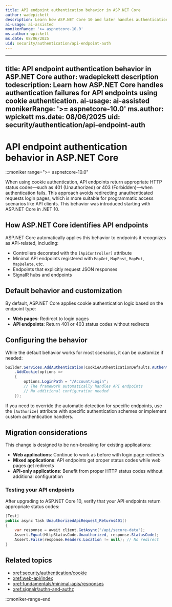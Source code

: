 ```yaml
---
title: API endpoint authentication behavior in ASP.NET Core
author: wadepickett
description: Learn how ASP.NET Core 10 and later handles authentication failures for API endpoints using cookie authentication.
ai-usage: ai-assisted
monikerRange: '>= aspnetcore-10.0'
ms.author: wpickett
ms.date: 08/06/2025
uid: security/authentication/api-endpoint-auth
---
```


---
title: API endpoint authentication behavior in ASP.NET Core
author: wadepickett
description todescription: Learn how ASP.NET Core handles authentication failures for API endpoints using cookie authentication.
ai-usage: ai-assisted
monikerRange: '>= aspnetcore-10.0'
ms.author: wpickett
ms.date: 08/06/2025
uid: security/authentication/api-endpoint-auth
---

# API endpoint authentication behavior in ASP.NET Core

:::moniker range=">= aspnetcore-10.0"

When using cookie authentication, API endpoints return appropriate HTTP status codes—such as 401 (Unauthorized) or 403 (Forbidden)—when authentication fails. This approach avoids redirecting unauthenticated requests login pages, which is more suitable for programmatic access scenarios like API clients. This behavior was introduced starting with ASP.NET Core in .NET 10.

## How ASP.NET Core identifies API endpoints

ASP.NET Core automatically applies this behavior to endpoints it recognizes as API-related, including:

- Controllers decorated with the `[ApiController]` attribute
- Minimal API endpoints registered with `MapGet`, `MapPost`, `MapPut`, `MapDelete`, etc.
- Endpoints that explicitly request JSON responses
- SignalR hubs and endpoints

## Default behavior and customization

By default, ASP.NET Core applies cookie authentication logic based on the endpoint type:

- **Web pages**: Redirect to login pages
- **API endpoints**: Return 401 or 403 status codes without redirects

## Configuring the behavior

While the default behavior works for most scenarios, it can be customize if needed:

```csharp
builder.Services.AddAuthentication(CookieAuthenticationDefaults.AuthenticationScheme)
    .AddCookie(options =>
    {
        options.LoginPath = "/Account/Login";
        // The framework automatically handles API endpoints
        // No additional configuration needed
    });
```

If you need to override the automatic detection for specific endpoints, use the `[Authorize]` attribute with specific authentication schemes or implement custom authentication handlers.

## Migration considerations

This change is designed to be non-breaking for existing applications:

- **Web applications**: Continue to work as before with login page redirects
- **Mixed applications**: API endpoints get proper status codes while web pages get redirects
- **API-only applications**: Benefit from proper HTTP status codes without additional configuration

### Testing your API endpoints

After upgrading to ASP.NET Core 10, verify that your API endpoints return appropriate status codes:

```csharp
[Test]
public async Task UnauthorizedApiRequest_Returns401()
{
    var response = await client.GetAsync("/api/secure-data");
    Assert.Equal(HttpStatusCode.Unauthorized, response.StatusCode);
    Assert.False(response.Headers.Location != null); // No redirect
}
```

## Related topics

- <xref:security/authentication/cookie>
- <xref:web-api/index>
- <xref:fundamentals/minimal-apis/responses>
- <xref:signalr/authn-and-authz>

:::moniker-range-end
